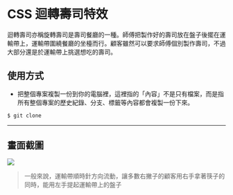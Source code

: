 # CSS 迴轉壽司特效

迴轉壽司亦稱旋轉壽司是壽司餐廳的一種。師傅把製作好的壽司放在盤子後擺在運輸帶上，運輸帶圍繞餐廳的坐檯而行。顧客雖然可以要求師傅個別製作壽司，不過大部分還是於運輸帶上挑選想吃的壽司。

## 使用方式
- 把整個專案複製一份到你的電腦裡，這裡指的「內容」不是只有檔案，而是指所有整個專案的歷史紀錄、分支、標籤等內容都會複製一份下來。
```sh
$ git clone
```

----

## 畫面截圖
![](https://i.imgur.com/aM1FaFt.gif)
> 一般來說，運輸帶順時針方向流動，讓多數右撇子的顧客用右手拿著筷子的同時，能用左手提起運輸帶上的盤子
